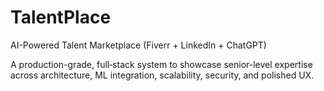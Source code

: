 # TalentPlace
AI-Powered Talent Marketplace (Fiverr + LinkedIn + ChatGPT)

A production-grade, full‑stack system to showcase senior-level expertise across architecture, ML integration, scalability, security, and polished UX.
